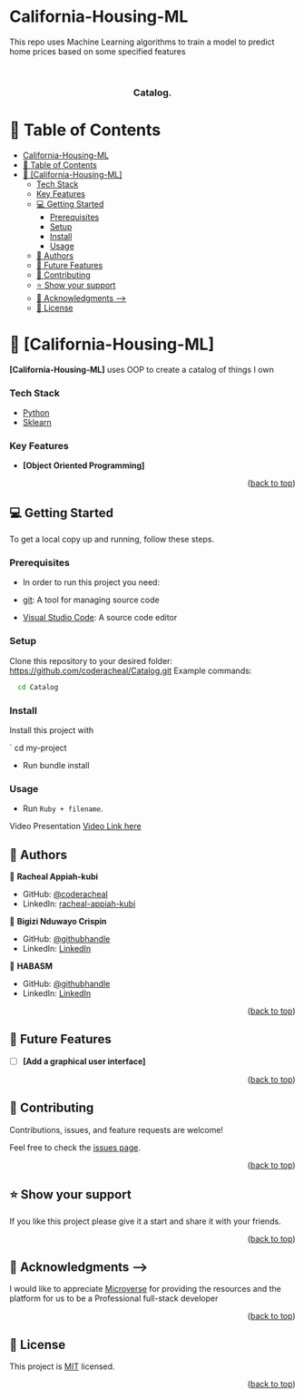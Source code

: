 # California-Housing-ML
This repo uses Machine Learning algorithms to train a model to predict home prices based on some specified features
<a name="readme-top"></a>


<div align="center">
  <br/>

  <h3><b>Catalog.</b></h3>

</div>


# 📗 Table of Contents

- [California-Housing-ML](#California-Housing-ML)
- [📗 Table of Contents](#-table-of-contents)
- [📖 \[California-Housing-ML\] ](#-California-Housing-ML)
    - [Tech Stack ](#tech-stack-)
    - [Key Features ](#key-features-)
  - [💻 Getting Started ](#-getting-started-)
    - [Prerequisites](#prerequisites)
    - [Setup](#setup)
    - [Install](#install)
    - [Usage](#usage)
  - [👥 Authors ](#-authors-)
  - [🔭 Future Features ](#-future-features-)
  - [🤝 Contributing ](#-contributing-)
  - [⭐️ Show your support ](#️-show-your-support-)
  - [🙏 Acknowledgments  --\>](#-acknowledgments----)
  - [📝 License ](#-license-)

# 📖 [California-Housing-ML] <a name="about-project"></a>
**[California-Housing-ML]** uses OOP to create a catalog of things I own
<!-- ## 🛠 Built With <a name="built-with"></a> -->

### Tech Stack <a name="tech-stack"></a>

<ul>
  <li><a href="https://www.ruby-lang.org/en/">Python</a></li>
  <li><a href="https://www.ruby-lang.org/en/">Sklearn</a></li>
</ul>



### Key Features <a name="key-features"></a>


- **[Object Oriented Programming]**

<p align="right">(<a href="#readme-top">back to top</a>)</p>


## 💻 Getting Started <a name="getting-started"></a>

To get a local copy up and running, follow these steps.

### Prerequisites

- In order to run this project you need:

- [git](https://git-scm.com/downloads): A tool for managing source code
- [Visual Studio Code](https://code.visualstudio.com/): A source code editor

### Setup

Clone this repository to your desired folder:
https://github.com/coderacheal/Catalog.git
 Example commands:

```sh
  cd Catalog
```

### Install

Install this project with

` cd my-project
  - Run bundle install

### Usage

- Run `Ruby + filename`.

Video Presentation
[Video Link here](https://drive.google.com/file/d/1TNaMKYGhFpPJW8yeP2DaY7UNCLG5AKDw/view?usp=sharing)

## 👥 Authors <a name="authors"></a>

👤 **Racheal Appiah-kubi**

- GitHub: [@coderacheal](https://github.com/coderacheal)
- LinkedIn: [racheal-appiah-kubi](https://www.linkedin.com/in/racheal-appiah-kubi/)

👤 **Bigizi Nduwayo Crispin**

- GitHub: [@githubhandle](https://github.com/bigizi)
- LinkedIn: [LinkedIn](https://linkedin.com/in/bigizi)
  
👤 **HABASM**

- GitHub: [@githubhandle](https://github.com/habasm)
- LinkedIn: [LinkedIn](https://linkedin.com/in/habasm)



<p align="right">(<a href="#readme-top">back to top</a>)</p>

## 🔭 Future Features <a name="future-features"></a>

- [ ] **[Add a graphical user interface]**


<p align="right">(<a href="#readme-top">back to top</a>)</p>

## 🤝 Contributing <a name="contributing"></a>

Contributions, issues, and feature requests are welcome!

Feel free to check the [issues page](../../issues/).

<p align="right">(<a href="#readme-top">back to top</a>)</p>

## ⭐️ Show your support <a name="support"></a>

If you like this project please give it a start and share it with your friends. 

<p align="right">(<a href="#readme-top">back to top</a>)</p>

## 🙏 Acknowledgments <a name="acknowledgements"></a> -->

I would like to appreciate [Microverse](https://www.microverse.org/) for providing the resources and the platform for us to be a Professional full-stack developer

<p align="right">(<a href="#readme-top">back to top</a>)</p>

## 📝 License <a name="license"></a>

This project is [MIT](./LICENSE) licensed.

<p align="right">(<a href="#readme-top">back to top</a>)</p>
